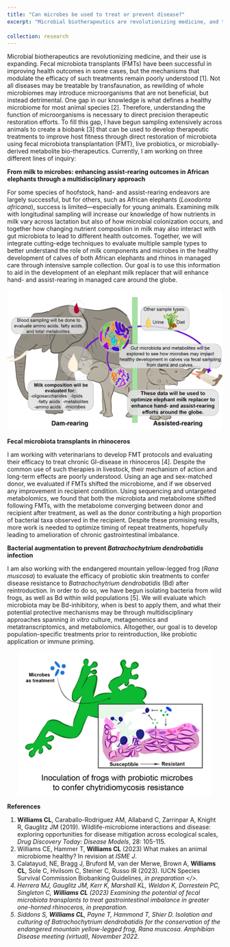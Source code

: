 ```yaml
---
title: "Can microbes be used to treat or prevent disease?"
excerpt: "Microbial biotherapeutics are revolutionizing medicine, and their use is expanding. Microbes have been linked to multiple disease states and have also been used as treatment in humans and other animals, such as whole microbiome transfaunation or fecal microbiota transplantation (FMT), to individual microbiota, like probiotics, or microbially-derived molecules. Despite their success in improving health outcomes in some cases, the mechanisms that modulate the efficacy of such treatments remain poorly understood. My work aims to develop  microbially-derived therapies while conserving diversity across multiple ecological scales, as macro-organisms will benefit from the conservation of the diverse microorganisms and metabolites that coexist with them."

collection: research
---
```


Microbial biotherapeutics are revolutionizing medicine, and their use is expanding. Fecal microbiota transplants (FMTs) have been successful in improving health outcomes in some cases, but the mechanisms that modulate the efficacy of such treatments remain poorly understood [1]. Not all diseases may be treatable by transfaunation, as rewilding of whole microbiomes may introduce microorganisms that are not beneficial, but instead detrimental.  One gap in our knowledge is what defines a healthy microbiome for most animal species [2]. Therefore, understanding the function of microorganisms is necessary to direct precision therapeutic restoration efforts. To fill this gap, I have begun sampling extensively across animals to create a biobank [3] that can be used to develop therapeutic treatments to improve host fitness through direct restoration of microbiota using fecal microbiota transplantation (FMT), live probiotics, or microbially-derived metabolite bio-therapeutics. Currently, I am working on three different lines of inquiry:

<b> From milk to microbes: enhancing assist-rearing outcomes in African elephants through a multidisciplinary approach</b>

For some species of hoofstock, hand- and assist-rearing endeavors are largely successful, but for others, such as African elephants (<i>Loxodonta africana</i>),
success is limited—especially for young animals. Examining milk with longitudinal sampling will increase our knowledge of how nutrients in milk vary across lactation but also of how
microbial colonization occurs, and together how changing nutrient composition in milk may also interact with gut microbiota to lead to different health outcomes. Together, we will
integrate cutting-edge techniques to evaluate multiple sample types to better understand the role of milk components and microbes in the healthy development of calves of both African elephants and rhinos in managed care through intensive sample collection. Our goal is to use this information to aid in the development of an elephant milk replacer that will enhance hand- and assist-rearing in managed care around the globe. 
<p align='center'>
	<img src='/images/Elephant_rewilding.png' width='550px'>
</p> 

<b> Fecal microbiota transplants in rhinoceros</b>

I am working with veterinarians to develop FMT protocols and evaluating their efficacy to treat chronic GI-disease in rhinoceros [4]. Despite the common use of such therapies in livestock, their mechanism of action and long-term effects are poorly understood. Using an age and sex-matched donor, we evaluated if FMTs shifted the microbiome, and if we observed any improvement in recipient condition. Using sequencing and untargeted metabolomics, we found that both the microbiota and metabolome shifted following FMTs, with the metabolome converging between donor and recipient after treatment, as well as the donor contributing a high proportion of bacterial taxa observed in the recipient. Despite these promising results, more work is needed to optimize timing of repeat treatments, hopefully leading to amelioration of chronic gastrointestinal imbalance.

<b> Bacterial augmentation to prevent <i>Batrachochytrium dendrobatidis</i> infection </b>

 I am also working with the endangered mountain yellow-legged frog (<i>Rana muscosa</i>) to evaluate the efficacy of probiotic skin treatments to confer disease resistance to <i>Batrachochytrium dendrobatidis</i> (Bd) after reintroduction. In order to do so, we have begun isolating bacteria from wild frogs, as well as Bd within wild populations [5]. We will evaluate which microbiota may be Bd-inhibitory, when is best to apply them, and what their potential protective mechanisms may be through multidisciplinary approaches spanning <i>in vitro</i> culture, metagenomics and metatranscriptomics, and metabolomics. Altogether, our goal is to develop population-specific treatments prior to reintroduction, like probiotic application or immune priming.
 
<p align='center'>
	<img src='/images/Frog.png' width='450px'>
</p> 

<b>References</b>
1. <b>Williams CL</b>, Caraballo-Rodríguez AM, Allaband C, Zarrinpar A, Knight R, Gauglitz JM (2019). Wildlife-microbiome interactions and disease: exploring opportunities for disease mitigation across ecological scales, <i>Drug Discovery Today: Disease Models</i>, 28: 105-115.
2. Williams CE, Hammer T, <b>Williams CL</b> (2023) What makes an animal microbiome healthy? In revision at <i>ISME J</i>. 
3. Calatayud, NE, Bragg J, Bruford M, van der Merwe, Brown A, <b>Williams CL</b>, Sole C, Hvilsom C, Steiner C, Russo IR (2023). IUCN Species Survival Commission Biobanking Guidelines, <i>in preparation </>.
4. Herrera MJ, Gauglitz JM, Kerr K, Marshall KL, Weldon K, Dorrestein PC, Singleton C, <b>Williams CL</b> (2023) Examining the potential of fecal microbiota transplants to treat gastrointestinal imbalance in greater one-horned rhinoceros, <i>in preparation</i>.
5. Siddons S, <b>Williams CL</b>, Payne T, Hammond T, Shier D. Isolation and culturing of <i>Batrachochytrium dendrobatidis</i> for the conservation of the endangered mountain yellow-legged frog, <i>Rana muscosa</i>. Amphibian Disease meeting (virtual), November 2022.
